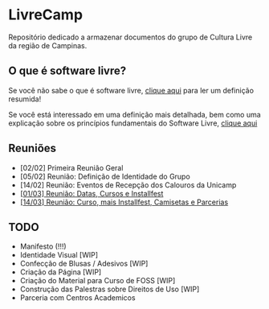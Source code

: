 # LivreCamp

Repositório dedicado a armazenar documentos do grupo de Cultura Livre da região de Campinas. 

## O que é software livre?

Se você não sabe o que é software livre, [clique aqui](https://github.com/LivreCamp/documentos/wiki#o-que-é-software-livre) para ler um definição resumida!

Se você está interessado em uma definição mais detalhada, bem como uma explicação sobre os princípios fundamentais
do Software Livre, [clique aqui](https://www.gnu.org/philosophy/free-sw.pt-br.html)

## Reuniões

- [02/02] Primeira Reunião Geral
- [05/02] Reunião: Definição de Identidade do Grupo
- [14/02] Reunião: Eventos de Recepção dos Calouros da Unicamp
- [[01/03] Reunião: Datas, Cursos e Installfest](atas/reuniao-01-mar.md)
- [[14/03] Reunião: Curso, mais Installfest, Camisetas e Parcerias](atas/reuniao-14-mar.md)

## TODO

- Manifesto (!!!)
- Identidade Visual [WIP]
- Confecção de Blusas / Adesivos [WIP]
- Criação da Página [WIP]
- Criação do Material para Curso de FOSS [WIP]
- Construção das Palestras sobre Direitos de Uso [WIP]
- Parceria com Centros Academicos
